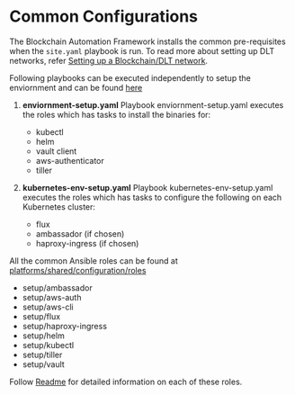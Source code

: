 # Common Configurations
The Blockchain Automation Framework installs the common pre-requisites when the `site.yaml` playbook is run. To read more about setting up
DLT networks, refer [Setting up a Blockchain/DLT network](../operations/setting_dlt).

Following playbooks can be executed independently to setup the enviornment and can be found [here](https://github.com/hyperledger-labs/blockchain-automation-framework/tree/master/platforms/shared/configuration)

1. **enviornment-setup.yaml**
Playbook enviornment-setup.yaml executes the roles which has tasks to install the binaries for:

    * kubectl
    * helm
    * vault client
    * aws-authenticator
    * tiller

2. **kubernetes-env-setup.yaml**
Playbook kubernetes-env-setup.yaml executes the roles which has tasks to configure the following on each Kubernetes cluster:

    * flux
    * ambassador    (if chosen)
    * haproxy-ingress   (if chosen)

All the common Ansible roles can be found at [platforms/shared/configuration/roles](https://github.com/hyperledger-labs/blockchain-automation-framework/tree/master/platforms/shared/configuration/roles)

* setup/ambassador
* setup/aws-auth
* setup/aws-cli
* setup/flux
* setup/haproxy-ingress
* setup/helm
* setup/kubectl
* setup/tiller
* setup/vault

Follow [Readme](https://github.com/hyperledger-labs/blockchain-automation-framework/tree/master/platforms/shared/configuration/roles/README.md) for detailed information on each of these roles.